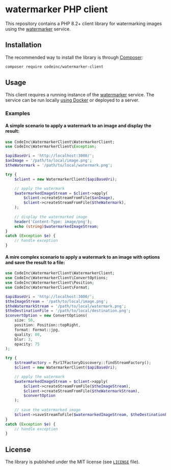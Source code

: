 # watermarker PHP client

This repository contains a PHP 8.2+ client library for watermarking images using the [watermarker](https://github.com/codeinchq/watermarker) service.

## Installation

The recommended way to install the library is through [Composer](http://getcomposer.org):

```bash
composer require codeinc/watermarker-client
```

## Usage

This client requires a running instance of the [watermarker](https://github.com/codeinchq/watermarker) service. The service can be run locally [using Docker](https://hub.docker.com/r/codeinchq/watermarker) or deployed to a server.

### Examples

#### A simple scenario to apply a watermark to an image and display the result:
```php
use CodeInc\WatermarkerClient\WatermarkerClient;
use CodeInc\WatermarkerClient\Exception;

$apiBaseUri = 'http://localhost:3000/';
$anImage = '/path/to/local/image.png';
$theWatermark = '/path/to/local/watermark.png';

try {
    $client = new WatermarkerClient($apiBaseUri);

    // apply the watermark
    $watermarkedImageStream = $client->apply(
        $client->createStreamFromFile($anImage),
        $client->createStreamFromFile($theWatermark),
    );
    
    // display the watermarked image
    header('Content-Type: image/png');
    echo (string)$watermarkedImageStream;
}
catch (Exception $e) {
    // handle exception
}
```

#### A mire complex scenario to apply a watermark to an image with options and save the result to a file:
```php
use CodeInc\WatermarkerClient\WatermarkerClient;
use CodeInc\WatermarkerClient\ConvertOptions;
use CodeInc\WatermarkerClient\Position;
use CodeInc\WatermarkerClient\Format;

$apiBaseUri = 'http://localhost:3000/';
$theImageStream = '/path/to/local/image.png';
$theWatermarkStream = '/path/to/local/watermark.png';
$theDestinationFile = '/path/to/local/destination.png';
$convertOption = new ConvertOptions(
    size: 50,
    position: Position::topRight,
    format: Format::jpg,
    quality: 80,
    blur: 3,
    opacity: 75
);

try {
    $streamFactory = Psr17FactoryDiscovery::findStreamFactory();
    $client = new WatermarkerClient($apiBaseUri);

    // apply the watermark
    $watermarkedImageStream = $client->apply(
        $client->createStreamFromFile($theImageStream),
        $client->createStreamFromFile($theWatermarkStream),
        $convertOption
    );
    
    // save the watermarked image
    $client->saveStreamToFile($watermarkedImageStream, $theDestinationFile);
}
catch (Exception $e) {
    // handle exception
}
```

## License

The library is published under the MIT license (see [`LICENSE`](LICENSE) file).